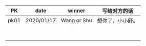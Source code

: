 | PK   | date       | winner      | 写给对方的话     |
| ---- | ---------- | ----------- | ---------------- |
| pk01 | 2020/01/17 | Wang or Shu | 想你了，小小舒。 |
|      |            |             |                  |
|      |            |             |                  |
|      |            |             |                  |
|      |            |             |                  |
|      |            |             |                  |
|      |            |             |                  |
|      |            |             |                  |
|      |            |             |                  |

